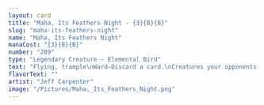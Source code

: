 ```yaml
---
layout: card
title: "Maha, Its Feathers Night - {3}{B}{B}"
slug: "maha-its-feathers-night"
name: "Maha, Its Feathers Night"
manaCost: "{3}{B}{B}"
number: "289"
type: "Legendary Creature — Elemental Bird"
text: "Flying, trample\nWard—Discard a card.\nCreatures your opponents control have base toughness 1."
flavorText: ""
artist: "Jeff Carpenter"
image: "/Pictures/Maha,_Its_Feathers_Night.png"
---
```


